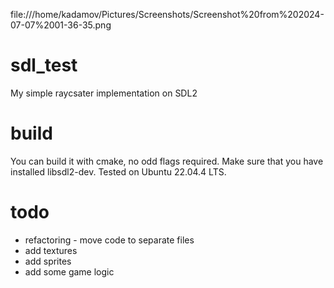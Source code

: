 file:///home/kadamov/Pictures/Screenshots/Screenshot%20from%202024-07-07%2001-36-35.png
# sdl_test
My simple raycsater implementation on SDL2
# build
You can build it with cmake, no odd flags required.
Make sure that you have installed libsdl2-dev.
Tested on Ubuntu 22.04.4 LTS.
# todo
- refactoring - move code to separate files
- add textures
- add sprites
- add some game logic
